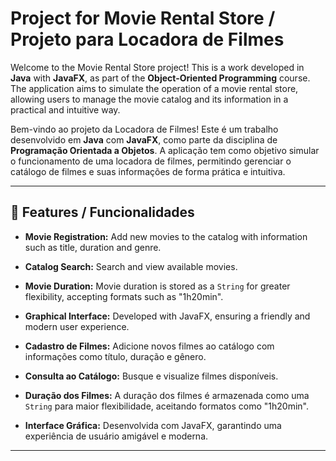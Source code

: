 # Project for Movie Rental Store / Projeto para Locadora de Filmes

Welcome to the Movie Rental Store project! This is a work developed in **Java** with **JavaFX**, as part of the **Object-Oriented Programming** course. The application aims to simulate the operation of a movie rental store, allowing users to manage the movie catalog and its information in a practical and intuitive way.

Bem-vindo ao projeto da Locadora de Filmes! Este é um trabalho desenvolvido em **Java** com **JavaFX**, como parte da disciplina de **Programação Orientada a Objetos**. A aplicação tem como objetivo simular o funcionamento de uma locadora de filmes, permitindo gerenciar o catálogo de filmes e suas informações de forma prática e intuitiva.

---

## 🎥 Features / Funcionalidades

- **Movie Registration:** Add new movies to the catalog with information such as title, duration and genre.
- **Catalog Search:** Search and view available movies.
- **Movie Duration:** Movie duration is stored as a `String` for greater flexibility, accepting formats such as "1h20min".
- **Graphical Interface:** Developed with JavaFX, ensuring a friendly and modern user experience.

- **Cadastro de Filmes:** Adicione novos filmes ao catálogo com informações como título, duração e gênero.
- **Consulta ao Catálogo:** Busque e visualize filmes disponíveis.
- **Duração dos Filmes:** A duração dos filmes é armazenada como uma `String` para maior flexibilidade, aceitando formatos como "1h20min".
- **Interface Gráfica:** Desenvolvida com JavaFX, garantindo uma experiência de usuário amigável e moderna.

---
